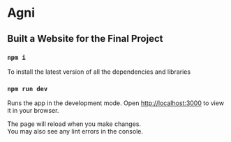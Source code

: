 # Agni
## Built a Website for the Final Project

### `npm i`

To install the latest version of all the dependencies and libraries

### `npm run dev`

Runs the app in the development mode.
Open [http://localhost:3000](http://localhost:3000) to view it in your browser.

The page will reload when you make changes.\
You may also see any lint errors in the console.